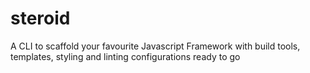 # steroid
A CLI to scaffold your favourite Javascript Framework with build tools, templates, styling and linting configurations ready to go 

